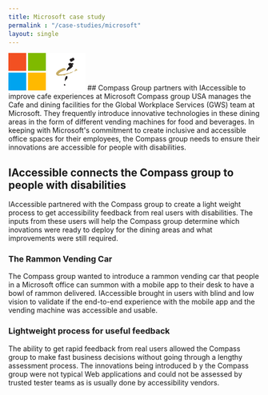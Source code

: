 ```yaml
---
title: Microsoft case study
permalink : "/case-studies/microsoft"
layout: single
---
```

<img src="../../assets/images/microsoft-logo.PNG" alt="Microsoft logo" style="width:75px; height:75px;"/>
<img src="../../assets/images/compass-group-logo.PNG" alt="Compass group logo" style="width:75px; height:75px;"/>
## Compass Group partners with IAccessible to improve cafe experiences at Microsoft
Compass group USA manages the Cafe and dining facilities for the Global Workplace Services (GWS) team at Microsoft. They frequently introduce innovative technologies in these dining areas in the form of different vending machines for food and beverages.
In keeping with Microsoft's commitment to create inclusive and accessible office spaces for their employees, the Compass group needs to ensure their innovations are accessible for people with disabilities.

## IAccessible connects the Compass group to people with disabilities
IAccessible partnered with the Compass group to create a light weight process to get accessibility feedback from real users with disabilities. 
The inputs from these users will help the Compass group determine which inovations were ready to deploy for the dining areas and what improvements were still required.

### The Rammon Vending Car
The Compass group wanted to introduce a rammon vending car that people in a Microsoft office can summon with a mobile app to their desk to have a bowl of rammon delivered.
IAccessible brought in users with blind and low vision to validate if the end-to-end experience with the mobile app and the vending machine was accessible and usable.

### Lightweight process for useful feedback
The ability to get rapid feedback from real users allowed the Compass group to make fast business decisions without going through a lengthy assessment process.
The innovations being introduced b y the Compass group were not typical Web applications and could not be assessed by trusted tester teams as is usually done by accessibility vendors.